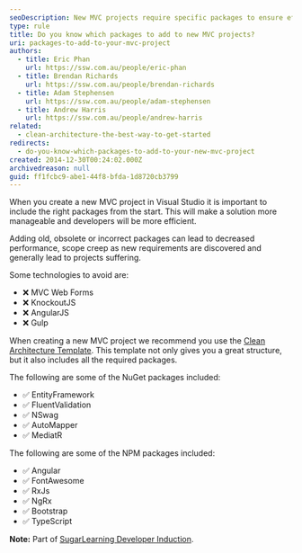 ```yaml
---
seoDescription: New MVC projects require specific packages to ensure efficiency and scalability.
type: rule
title: Do you know which packages to add to new MVC projects?
uri: packages-to-add-to-your-mvc-project
authors:
  - title: Eric Phan
    url: https://ssw.com.au/people/eric-phan
  - title: Brendan Richards
    url: https://ssw.com.au/people/brendan-richards
  - title: Adam Stephensen
    url: https://ssw.com.au/people/adam-stephensen
  - title: Andrew Harris
    url: https://ssw.com.au/people/andrew-harris
related:
  - clean-architecture-the-best-way-to-get-started
redirects:
  - do-you-know-which-packages-to-add-to-your-new-mvc-project
created: 2014-12-30T00:24:02.000Z
archivedreason: null
guid: ff1fcbc9-abe1-44f8-bfda-1d8720cb3799
---
```


When you create a new MVC project in Visual Studio it is important to include the right packages from the start. This will make a solution more manageable and developers will be more efficient.

<!--endintro-->

Adding old, obsolete or incorrect packages can lead to decreased performance, scope creep as new requirements are discovered and generally lead to projects suffering.

Some technologies to avoid are:

- ❌ MVC Web Forms
- ❌ KnockoutJS
- ❌ AngularJS
- ❌ Gulp

When creating a new MVC project we recommend you use the [Clean Architecture Template](/clean-architecture-the-best-way-to-get-started). This template not only gives you a great structure, but it also includes all the required packages.

The following are some of the NuGet packages included:

- ✅ EntityFramework
- ✅ FluentValidation
- ✅ NSwag
- ✅ AutoMapper
- ✅ MediatR

The following are some of the NPM packages included:

- ✅ Angular
- ✅ FontAwesome
- ✅ RxJs
- ✅ NgRx
- ✅ Bootstrap
- ✅ TypeScript

**Note:** Part of [SugarLearning Developer Induction](https://sugarlearning.com/companies/SSW/modules/5099/induction-day-3-developer-induction).
